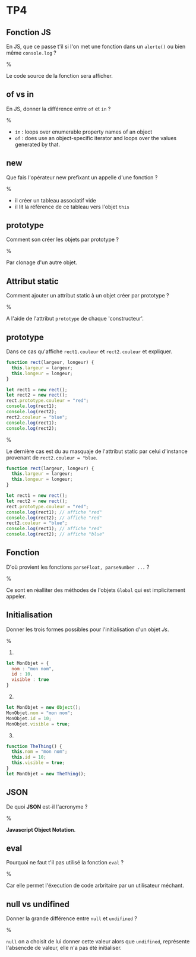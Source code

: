 # TP4

## Fonction JS

En JS, que ce passe t'il si l'on met une fonction dans un ```alerte()``` ou bien même ```console.log``` ?

%

Le code source de la fonction sera afficher.

## of vs in

En JS, donner la différence entre ```of``` et ```in``` ?

%

- ```in``` : loops over enumerable property names of an object
- ```of``` : does use an object-specific iterator and loops over the values generated by that.

## new 

Que fais l'opérateur new prefixant un appelle d'une fonction ?

%

- il créer un tableau associatif vide
- il lit la référence de ce tableau vers l'objet ```this```

## prototype

Comment son créer les objets par prototype ?

%

Par clonage d'un autre objet.

## Attribut static

Comment ajouter un attribut static à un objet créer par prototype ?

%

A l'aide de l'attribut ```prototype``` de chaque 'constructeur'.

## prototype

Dans ce cas qu'affiche ```rect1.couleur``` et ```rect2.couleur``` et 
expliquer.

```js
function rect(largeur, longeur) {
  this.largeur = largeur;
  this.longeur = longeur;
}

let rect1 = new rect();
let rect2 = new rect();
rect.prototype.couleur = "red";
console.log(rect1);
console.log(rect2);
rect2.couleur = "blue";
console.log(rect1);
console.log(rect2);
```

%

Le dernière cas est du au masquaje de l'attribut static par celui d'instance provenant de ```rect2.couleur = "blue```.
```js
function rect(largeur, longeur) {
  this.largeur = largeur;
  this.longeur = longeur;
}

let rect1 = new rect();
let rect2 = new rect();
rect.prototype.couleur = "red";
console.log(rect1); // affiche "red"
console.log(rect2); // affiche "red"
rect2.couleur = "blue";
console.log(rect1); // affiche "red"
console.log(rect2); // affiche "blue"
```

## Fonction

D'où provient les fonctions ```parseFloat, parseNumber ...``` ?

%

Ce sont en réalliter des méthodes de l'objets ```Global``` qui est implicitement appeler.

## Initialisation

Donner les trois formes possibles pour l'initialisation d'un objet _Js_.

%

1)
```js
let MonObjet = {
  nom : "mon nom",
  id : 10,
  visible : true
}
```
2)
```js
let MonObjet = new Object();
MonObjet.nom = "mon nom";
MonObjet.id = 10;
MonObjet.visible = true;
```
3)
```js
function TheThing() {
  this.nom = "mon nom";
  this.id = 10;
  this.visible = true;
}
let MonObjet = new TheThing();
```

## JSON

De quoi __JSON__ est-il l'acronyme ?

%

__Javascript Object Notation__.

## eval

Pourquoi ne faut t'il pas utilisé la fonction ```eval``` ?

%

Car elle permet l'éxecution de code arbritaire par un utilisateur méchant.

## null vs undifined

Donner la grande différence entre ```null``` et ```undifined``` ?

%

```null``` on a choisit de lui donner cette valeur alors que ```undifined```, représente l'absencde de valeur, elle n'a pas été initialiser.